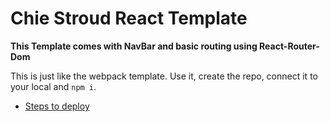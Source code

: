 # Chie Stroud React Template

**This Template comes with NavBar and basic routing using React-Router-Dom**

This is just like the webpack template. Use it, create the repo, connect it to your local and `npm i`.

- [Steps to deploy](https://github.com/nss-nightclass-projects/REACT-Deployment-Netlify)
